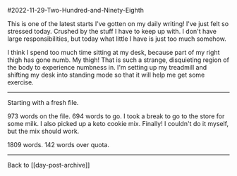 #2022-11-29-Two-Hundred-and-Ninety-Eighth

This is one of the latest starts I've gotten on my daily writing!  I've just felt so stressed today.  Crushed by the stuff I have to keep up with.  I don't have large responsibilities, but today what little I have is just too much somehow.

I think I spend too much time sitting at my desk, because part of my right thigh has gone numb.  My thigh!  That is such a strange, disquieting region of the body to experience numbness in.  I'm setting up my treadmill and shifting my desk into standing mode so that it will help me get some exercise.

---
Starting with a fresh file.

973 words on the file.  694 words to go.  I took a break to go to the store for some milk.  I also picked up a keto cookie mix.  Finally!  I couldn't do it myself, but the mix should work.

1809 words.  142 words over quota.

---
Back to [[day-post-archive]]